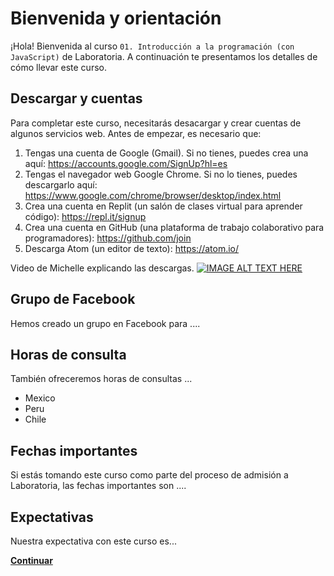 # Bienvenida y orientación
¡Hola! Bienvenida al curso `01. Introducción a la programación (con JavaScript)` de Laboratoria. A continuación te presentamos los detalles de cómo llevar este curso.

## Descargar y cuentas
Para completar este curso, necesitarás desacargar y crear cuentas de algunos servicios web. Antes de empezar, es necesario que:

  1. Tengas una cuenta de Google (Gmail). Si no tienes, puedes crea una aquí: https://accounts.google.com/SignUp?hl=es
  2. Tengas el navegador web Google Chrome. Si no lo tienes, puedes descargarlo aquí: https://www.google.com/chrome/browser/desktop/index.html
  3. Crea una cuenta en Replit (un salón de clases virtual para aprender código): https://repl.it/signup
  3. Crea una cuenta en GitHub (una plataforma de trabajo colaborativo para programadores): https://github.com/join
  4. Descarga Atom (un editor de texto): https://atom.io/

Video de Michelle explicando las descargas.
[![IMAGE ALT TEXT HERE](https://img.youtube.com/vi/TePHiOKb72k/0.jpg)](https://www.youtube.com/watch?v=TePHiOKb72k)

## Grupo de Facebook
Hemos creado un grupo en Facebook para ....

## Horas de consulta
También ofreceremos horas de consultas ...
- Mexico
- Peru
- Chile

## Fechas importantes
Si estás tomando este curso como parte del proceso de admisión a Laboratoria, las fechas importantes son ....

## Expectativas
Nuestra expectativa con este curso es...

**[Continuar](01-growth-mindset.md)**
